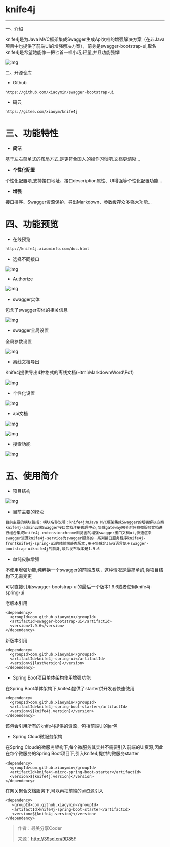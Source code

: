 # knife4j

----

一、介绍

knife4j是为Java MVC框架集成Swagger生成Api文档的增强解决方案（在非Java项目中也提供了前端UI的增强解决方案），前身是swagger-bootstrap-ui,取名knife4j是希望她能像一把匕首一样小巧,轻量,并且功能强悍!

![img](https://raw.githubusercontent.com/1471246901/myblog/master/img/640-1589689642818.webp)

二、开源仓库

-   Github

```
https://github.com/xiaoymin/swagger-bootstrap-ui
```

-   码云

```
https://gitee.com/xiaoym/knife4j
```

# 三、功能特性

-   **简洁**

基于左右菜单式的布局方式,是更符合国人的操作习惯吧.文档更清晰...

-   **个性化配置**

个性化配置项,支持接口地址、接口description属性、UI增强等个性化配置功能...

-   **增强**

接口排序、Swagger资源保护、导出Markdown、参数缓存众多强大功能...

# 四、功能预览

-   在线预览

```
http://knife4j.xiaominfo.com/doc.html
```

-   选择不同接口

![img](https://raw.githubusercontent.com/1471246901/myblog/master/img/640-1589689642824.webp)

-   Authorize

![img](https://raw.githubusercontent.com/1471246901/myblog/master/img/640-1589689642833.webp)

-   swagger实体

包含了swagger实体的相关信息

![img](https://raw.githubusercontent.com/1471246901/myblog/master/img/640-1589689642834.webp)

-   swagger全局设置

全局参数设置

![img](https://raw.githubusercontent.com/1471246901/myblog/master/img/640-1589689642835.webp)

-   离线文档导出

Knife4j提供导出4种格式的离线文档(Html\Markdown\Word\Pdf)

![img](https://raw.githubusercontent.com/1471246901/myblog/master/img/640-1589689642839.webp)

-   个性化设置

![img](https://raw.githubusercontent.com/1471246901/myblog/master/img/640-1589689642845.webp)

-   api文档

![img](https://raw.githubusercontent.com/1471246901/myblog/master/img/640-1589689642846.webp)

![img](https://raw.githubusercontent.com/1471246901/myblog/master/img/640-1589689642848.webp)

-   搜索功能

![img](https://raw.githubusercontent.com/1471246901/myblog/master/img/640-1589689642849.webp)

# 五、使用简介

-   项目结构



![img](https://raw.githubusercontent.com/1471246901/myblog/master/img/640-1589689642859.webp)

-   目前主要的模块

```
目前主要的模块包括：模块名称说明：knife4j为Java MVC框架集成Swagger的增强解决方案knife4j-admin云端Swagger接口文档注册管理中心,集成gateway网关对任意微服务文档进行组合集成knife4j-extensionchrome浏览器的增强swagger接口文档ui,快速渲染swagger资源knife4j-service为swagger服务的一系列接口服务程序knife4j-frontknife4j-spring-ui的纯前端静态版本,用于集成非Java语言使用swagger-bootstrap-uiknife4j的前身,最后发布版本是1.9.6
```

-   单纯皮肤增强

不使用增强功能,纯粹换一个swagger的前端皮肤，这种情况是最简单的,你项目结构下无需变更

可以直接引用swagger-bootstrap-ui的最后一个版本1.9.6或者使用knife4j-spring-ui

老版本引用

```
<dependency>    
  <groupId>com.github.xiaoymin</groupId>    
  <artifactId>swagger-bootstrap-ui</artifactId>    
  <version>1.9.6</version>
</dependency>
```

新版本引用

```
<dependency>    
  <groupId>com.github.xiaoymin</groupId>    
  <artifactId>knife4j-spring-ui</artifactId>    
  <version>${lastVersion}</version>
</dependency>
```



-   Spring Boot项目单体架构使用增强功能

在Spring Boot单体架构下,knife4j提供了starter供开发者快速使用

```
<dependency>    
  <groupId>com.github.xiaoymin</groupId>    
  <artifactId>knife4j-spring-boot-starter</artifactId>    
  <version>${knife4j.version}</version>
</dependency>
```

该包会引用所有的knife4j提供的资源，包括前端Ui的jar包

-   Spring Cloud微服务架构

在Spring Cloud的微服务架构下,每个微服务其实并不需要引入前端的Ui资源,因此在每个微服务的Spring Boot项目下,引入knife4j提供的微服务starter

```
<dependency>    
  <groupId>com.github.xiaoymin</groupId>    
  <artifactId>knife4j-micro-spring-boot-starter</artifactId>    
  <version>${knife4j.version}</version>
</dependency>
```

在网关聚合文档服务下,可以再把前端的ui资源引入

```
<dependency>    
   <groupId>com.github.xiaoymin</groupId>    
   <artifactId>knife4j-spring-boot-starter</artifactId>    
   <version>${knife4j.version}</version>
</dependency>
```





>   作者：最美分享Coder
>
>   来源：http://39sd.cn/9D85F